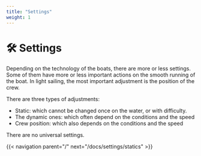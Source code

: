 ```yaml
---
title: "Settings"
weight: 1
---
```

# 🛠 Settings

Depending on the technology of the boats, there are more or less settings. Some of them have more or less important actions on the smooth running of the boat. In light sailing, the most important adjustment is the position of the crew.

There are three types of adjustments:

* Static: which cannot be changed once on the water, or with difficulty.
* The dynamic ones: which often depend on the conditions and the speed
* Crew position: which also depends on the conditions and the speed

There are no universal settings.

{{< navigation parent="/" next="/docs/settings/statics" >}}

